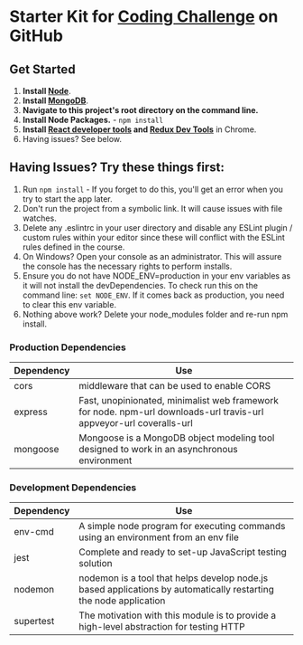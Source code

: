 # Starter Kit for [Coding Challenge](https://github.com/salmen123/orders-app/tree/master/frontend) on GitHub

## Get Started

1. **Install [Node](https://nodejs.org)**.
2. **Install [MongoDB](https://www.mongodb.com/)**.
3. **Navigate to this project's root directory on the command line.**
4. **Install Node Packages.** - `npm install`
5. **Install [React developer tools](https://chrome.google.com/webstore/detail/react-developer-tools/fmkadmapgofadopljbjfkapdkoienihi?hl=en) and [Redux Dev Tools](https://chrome.google.com/webstore/detail/redux-devtools/lmhkpmbekcpmknklioeibfkpmmfibljd?hl=en)** in Chrome.
6. Having issues? See below.

## Having Issues? Try these things first:

1. Run `npm install` - If you forget to do this, you'll get an error when you try to start the app later.
2. Don't run the project from a symbolic link. It will cause issues with file watches.
3. Delete any .eslintrc in your user directory and disable any ESLint plugin / custom rules within your editor since these will conflict with the ESLint rules defined in the course.
4. On Windows? Open your console as an administrator. This will assure the console has the necessary rights to perform installs.
5. Ensure you do not have NODE_ENV=production in your env variables as it will not install the devDependencies. To check run this on the command line: `set NODE_ENV`. If it comes back as production, you need to clear this env variable.
6. Nothing above work? Delete your node_modules folder and re-run npm install.

### Production Dependencies

| **Dependency**           | **Use**                                                                                                                 |
| ------------------------ | ----------------------------------------------------------------------------------------------------------------------- |
| cors                     | middleware that can be used to enable CORS                                                                              |
| express                  | Fast, unopinionated, minimalist web framework for node. npm-url  downloads-url  travis-url  appveyor-url  coveralls-url |
| mongoose                 | Mongoose is a MongoDB  object modeling tool designed to work in an asynchronous environment                             |

### Development Dependencies

| **Dependency**         | **Use**                                                                                                          |
| ---------------------- | ---------------------------------------------------------------------------------------------------------------- |
| env-cmd                | A simple node program for executing commands using an environment from an env file                               |
| jest                   | Complete and ready to set-up JavaScript testing solution                                                         |
| nodemon                | nodemon is a tool that helps develop node.js based applications by automatically restarting the node application |
| supertest              | The motivation with this module is to provide a high-level abstraction for testing HTTP                          |
